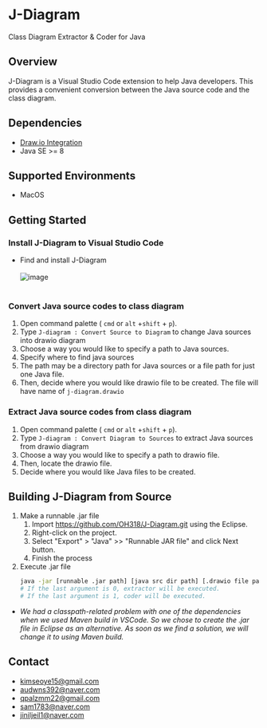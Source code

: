 # J-Diagram
 
Class Diagram Extractor & Coder for Java

## Overview  
J-Diagram is a Visual Studio Code extension to help Java developers. This provides a convenient conversion between the Java source code and the class diagram. 

## Dependencies
<!-- dependencies, versions, ... -->
* [Draw.io Integration](https://marketplace.visualstudio.com/items?itemName=hediet.vscode-drawio)
* Java SE >= 8

## Supported Environments
* MacOS

## Getting Started 

### Install J-Diagram to Visual Studio Code

* Find and install J-Diagram<br><br>
  ![image](https://user-images.githubusercontent.com/47961698/170818137-c8f422a7-12e5-4866-be56-54bc500b14a0.png)<br><br>


### Convert Java source codes to class diagram

1. Open command palette ( `cmd` or `alt` +`shift` + `p`).
2. Type `J-diagram : Convert Source to Diagram` to change Java sources into drawio diagram
3. Choose a way you would like to specify a path to Java sources.
4. Specify where to find java sources
5. The path may be a directory path for Java sources or a file path for just one Java file. 
6. Then, decide where you would like drawio file to be created. The file will have name of `j-diagram.drawio`
 
### Extract Java source codes from class diagram

1. Open command palette ( `cmd` or `alt` +`shift` + `p`).
2. Type `J-diagram : Convert Diagram to Sources` to extract Java sources from drawio diagram
3. Choose a way you would like to specify a path to drawio file.
4. Then, locate the drawio file.
5. Decide where you would like Java files to be created.

## Building J-Diagram from Source

1. Make a runnable .jar file
   1. Import https://github.com/OH318/J-Diagram.git using the Eclipse.
   2. Right-click on the project.
   3. Select "Export" > "Java" >> "Runnable JAR file" and click Next button.
   4. Finish the process
2. Execute .jar file
   ```bash
   java -jar [runnable .jar path] [java src dir path] [.drawio file path] [0|1]
   # If the last argument is 0, extractor will be executed.
   # If the last argument is 1, coder will be executed. 
   ```
* *We had a classpath-related problem with one of the dependencies when we used Maven build in VSCode. So we chose to create the .jar file in Eclipse as an alternative. As soon as we find a solution, we will change it to using Maven build.*

## Contact
* [kimseoye15@gmail.com](kimseoye15@gmail.com)
* [audwns392@naver.com](audwns392@naver.com)
* [qpalzmm22@gmail.com](qpalzmm22@gmai.com)
* [sam1783@naver.com](sam1783@naver.com)
* [jiniljeil1@naver.com](jiniljeil1@naver.com)

